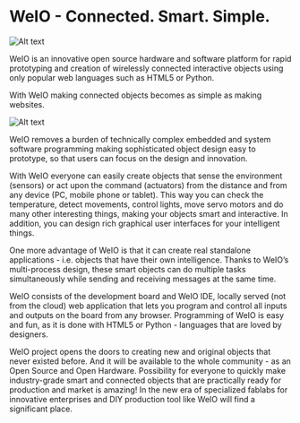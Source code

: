 WeIO - Connected. Smart. Simple.
================================

![Alt text](http://we-io.net/img/weioBack.jpg "WeIO Board")

WeIO is an innovative open source hardware and software platform for rapid prototyping and creation of wirelessly connected interactive objects using only popular web languages such as HTML5 or Python.

With WeIO making connected objects becomes as simple as making websites.

![Alt text](http://we-io.net/img/weioIDE.jpg "WeIO IDE")

WeIO removes a burden of technically complex embedded and system software programming making sophisticated object design easy to prototype, so that users can focus on the design and innovation.

With WeIO everyone can easily create objects that sense the environment (sensors) or act upon the command (actuators) from the distance and from any device (PC, mobile phone or tablet). This way you can check the temperature, detect movements, control lights, move servo motors and do many other interesting things, making your objects smart and interactive. In addition, you can design rich graphical user interfaces for your intelligent things.

One more advantage of WeIO is that it can create real standalone applications - i.e. objects that have their own intelligence. Thanks to WeIO’s multi-process design, these smart objects can do multiple tasks simultaneously while sending and receiving messages at the same time.

WeIO consists of the development board and WeIO IDE, locally served (not from the cloud) web application that lets you program and control all inputs and outputs on the board from any browser. Programming of WeIO is easy and fun, as it is done with HTML5 or Python - languages that are loved by designers.

WeIO project opens the doors to creating new and original objects that never existed before. And it will be available to the whole community - as an Open Source and Open Hardware. Possibility for everyone to quickly make industry-grade smart and connected objects that are practically ready for production and market is amazing! In the new era of specialized fablabs for innovative enterprises and DIY production tool like WeIO will find a significant place. 
